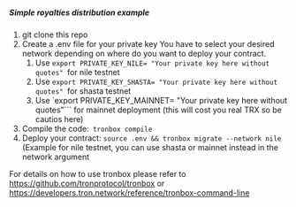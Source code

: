 ##### **Simple royalties distribution example**

1. git clone this repo
2. Create a .env file for your private key
   You have to select your desired network depending on where do you want to deploy your contract.
   1. Use `export PRIVATE_KEY_NILE= "Your private key here without quotes" `for nile testnet
   2. Use `export PRIVATE_KEY_SHASTA= "Your private key here without quotes" `for shasta testnet
   3. Use `export PRIVATE_KEY_MAINNET= "Your private key here without quotes"``` for mainnet deployment (this will cost you real TRX so be cautios here)
3. Compile the code:` tronbox compile`
4. Deploy your contract: `source .env && tronbox migrate --network nile ` (Example for nile testnet, you can use shasta or mainnet instead in the network argument

For details on how to use tronbox please refer to https://github.com/tronprotocol/tronbox or https://developers.tron.network/reference/tronbox-command-line
